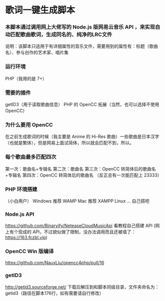 # 歌词一键生成脚本

### 本脚本通过调用网上大佬写的 Node.js 版网易云音乐 API ，来实现自动匹配歌曲歌词，生成同名的、纯净的LRC文件
说明：该脚本只适用于有详细属性的音乐文件，需要用到的属性有：标题（歌曲名）、参与创作的艺术家、唱片集

### 运行环境
PHP（我用的是 7+）

### 需要的插件
getID3（用于读取歌曲信息）
PHP 的 OpenCC 拓展（当然，也可以选择不使用 OpenCC）

### 为什么要用 OpenCC
在之前生成歌词的时候（我主要是 Anime 的 Hi-Res 歌曲）一些歌曲是日本汉字（也就是繁体），但是网易上面试简体，所以就会匹配不到，所以。

### 每个歌曲最多匹配四次
第一次：歌曲名+专辑名
第二次：歌曲名
第三次：OpenCC 转简体后的歌曲名+专辑名
第四次：OpenCC 转简体后的歌曲名
（反正总有一次能匹配上 23333）

### PHP 环境搭建
（小白用户）
Windows 推荐 WAMP
Mac 推荐 XAMPP
Linux ... 自己搭吧

### Node.js API
https://github.com/Binaryify/NeteaseCloudMusicApi
看教程自己搭建 API
(网上有个现成的 API，不过貌似做了限制，没办法调用而且还被墙了：https://163.fczbl.vip)

### OpenCC Win 版编译
https://github.com/NauxLiu/opencc4php/pull/16

### getID3
http://getid3.sourceforge.net/
下载后解压到和脚本同级目录，文件夹命名为：getid3（路径在脚本176行，如有需要请自行修改）
